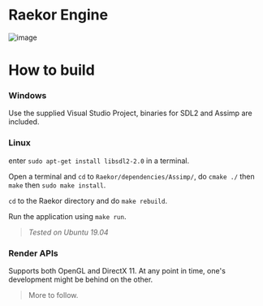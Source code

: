 # Raekor Engine

![image](https://i.imgur.com/nXhVK2H.png)

# How to build

### Windows
Use the supplied Visual Studio Project, binaries for SDL2 and Assimp are included.

### Linux
enter `sudo apt-get install libsdl2-2.0` in a terminal.

Open a terminal and `cd` to `Raekor/dependencies/Assimp/`, do `cmake ./` then `make` then `sudo make install`.

`cd` to the Raekor directory and do `make rebuild`.

Run the application using `make run`.

>*Tested on Ubuntu 19.04*

### Render APIs
Supports both OpenGL and DirectX 11. At any point in time, one's development might be behind on the other.

> More to follow.
